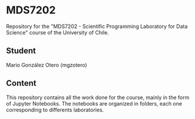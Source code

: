 # MDS7202

Repository for the "MDS7202 - Scientific Programming Laboratory for Data Science" course of the University of Chile.

## Student

Mario González Otero (mgzotero)

## Content

This repository contains all the work done for the course, mainly in the form of Jupyter Notebooks. The notebooks are organized in folders, each one corresponding to differents laboratories.